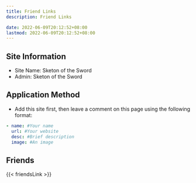 ```yaml
---
title: Friend Links
description: Friend Links

date: 2022-06-09T20:12:52+08:00
lastmod: 2022-06-09T20:12:52+08:00
---
```


## Site Information

- Site Name: Sketon of the Sword
- Admin: Sketon of the Sword

## Application Method

- Add this site first, then leave a comment on this page using the following format:


```yml
- name: #Your name
  url: #Your website
  desc: #Brief description
  image: #An image
```

## Friends

{{< friendsLink >}}
